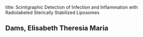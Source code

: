title: Scintigraphic Detection of Infection and Inflammation with Radiolabeled Sterically Stabilized Liposomes

## Dams, Elisabeth Theresia Maria
